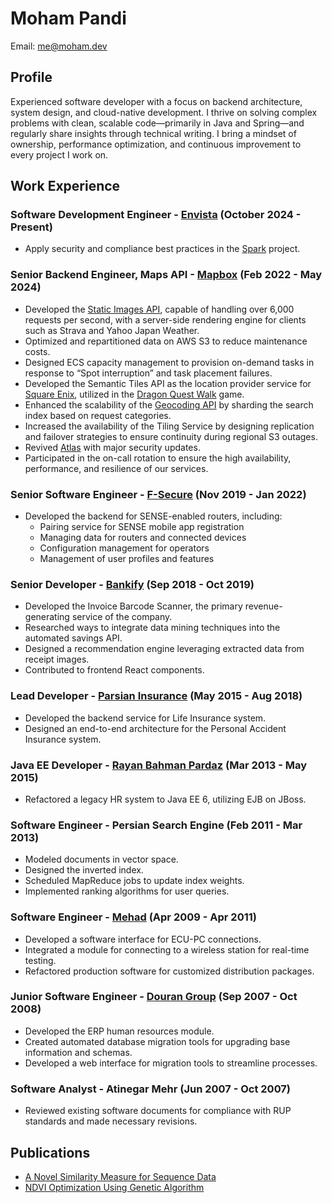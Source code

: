 # Moham Pandi
Email: me@moham.dev

## Profile

Experienced software developer with a focus on backend architecture, system design, and cloud-native development. 
I thrive on solving complex problems with clean, scalable code—primarily in Java and Spring—and regularly share insights 
through technical writing. I bring a mindset of ownership, performance optimization, and continuous improvement to every project I work on.

## Work Experience

###  **Software Development Engineer \- [Envista](https://envistaco.com/en/)** (October 2024 \- Present)

* Apply security and compliance best practices in the [Spark](https://ormco.com/en-us/spark) project. 


###  **Senior Backend Engineer, Maps API \- [Mapbox](https://www.mapbox.com/)** (Feb 2022 \- May 2024)

* Developed the [Static Images API](https://docs.mapbox.com/api/maps/static-images), capable of handling over 6,000 requests per second, with a server-side rendering engine for clients such as Strava and Yahoo Japan Weather.
* Optimized and repartitioned data on AWS S3 to reduce maintenance costs.
* Designed ECS capacity management to provision on-demand tasks in response to “Spot interruption” and task placement failures.
* Developed the Semantic Tiles API as the location provider service for [Square Enix](https://www.square-enix.com/), utilized in the [Dragon Quest Walk](https://play.google.com/store/apps/details?id=com.square_enix.android_googleplay.dqwalkj&hl=en&pli=1) game.
* Enhanced the scalability of the [Geocoding API](https://docs.mapbox.com/api/search/geocoding/) by sharding the search index based on request categories.
* Increased the availability of the Tiling Service by designing replication and failover strategies to ensure continuity during regional S3 outages.
* Revived [Atlas](https://www.mapbox.com/atlas) with major security updates.
* Participated in the on-call rotation to ensure the high availability, performance, and resilience of our services.

###  **Senior Software Engineer \- [F-Secure](https://www.f-secure.com/en)** (Nov 2019 \- Jan 2022)

* Developed the backend for SENSE-enabled routers, including:
    * Pairing service for SENSE mobile app registration
    * Managing data for routers and connected devices
    * Configuration management for operators
    * Management of user profiles and features

### **Senior Developer \- [Bankify](https://bankify.io/)** (Sep 2018 \- Oct 2019)

* Developed the Invoice Barcode Scanner, the primary revenue-generating service of the company.
* Researched ways to integrate data mining techniques into the automated savings API.
* Designed a recommendation engine leveraging extracted data from receipt images.
* Contributed to frontend React components.

### **Lead Developer \- [Parsian Insurance](https://parsianinsurance.ir/fa-IR/parsianinsurance/1/page/%D8%AE%D8%A7%D9%86%D9%87)** (May 2015 \- Aug 2018)

* Developed the backend service for Life Insurance system.
* Designed an end-to-end architecture for the Personal Accident Insurance system.

### **Java EE Developer \- [Rayan Bahman Pardaz](https://rbp.ir/)** (Mar 2013 \- May 2015)

* Refactored a legacy HR system to Java EE 6, utilizing EJB on JBoss.

### **Software Engineer \- Persian Search Engine** (Feb 2011 \- Mar 2013)

* Modeled documents in vector space.
* Designed the inverted index.
* Scheduled MapReduce jobs to update index weights.
* Implemented ranking algorithms for user queries.

### **Software Engineer \- [Mehad](https://mehad.ir/)** (Apr 2009 \- Apr 2011)

* Developed a software interface for ECU-PC connections.
* Integrated a module for connecting to a wireless station for real-time testing.
* Refactored production software for customized distribution packages.

### **Junior Software Engineer \- [Douran Group](https://www.linkedin.com/company/douran-group/?originalSubdomain=ir)** (Sep 2007 \- Oct 2008)

* Developed the ERP human resources module.
* Created automated database migration tools for upgrading base information and schemas.
* Developed a web interface for migration tools to streamline processes.

### **Software Analyst \- Atinegar Mehr** (Jun 2007 \- Oct 2007)

* Reviewed existing software documents for compliance with RUP standards and made necessary revisions.

## Publications
* [A Novel Similarity Measure for Sequence Data](https://www.researchgate.net/publication/236848462_A_Novel_Similarity_Measure_for_Sequence_Data)
* [NDVI Optimization Using Genetic Algorithm](https://ieeexplore.ieee.org/document/6121609)
